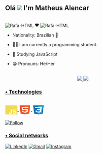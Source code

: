 ## Olá <img src="https://raw.githubusercontent.com/aemmadi/aemmadi/master/wave.gif" width="30"/> I'm Matheus Alencar




<div style="display: inline_block"><br>
   <img align="center" alt="Rafa-HTML" height="30" width="30" src="https://user-images.githubusercontent.com/97318345/148842574-3b1bd49d-d1df-4da5-8272-3f0446b327f6.png" 
</div>
   ♥ <img align="center" alt="Rafa-HTML" height="30" width="30" src="https://user-images.githubusercontent.com/97318345/148843387-53a42792-8446-47fe-a487-9afc79e418f1.png"
 </div><br/>

  - Nationality: Brazilian 💚<br/>

  - 🐱‍🏍 I am currently a programming student.<br/>

  - 🙌 Studying JavaScript<br/>

  - 😁 Pronouns: He/Her<br/><br/>

  <div align="center">
  <a href="https://github.com/Tcheus">
  <img height="180em" src="https://github-readme-stats.vercel.app/api?username=Tcheus&show_icons=true&theme=dark&include_all_commits=true&count_private=true"/>
  <img height="180em" src="https://github-readme-stats.vercel.app/api/top-langs/?username=Tcheus&layout=compact&langs_count=7&theme=dark"/>
</div>
  
  ### • **Technologies**
  
  <div style="display: inline_block"><br>
  <img align="center" alt="Rafa-Js" height="30" width="40" src="https://raw.githubusercontent.com/devicons/devicon/master/icons/javascript/javascript-plain.svg">
  <img align="center" alt="Rafa-HTML" height="30" width="40" src="https://raw.githubusercontent.com/devicons/devicon/master/icons/html5/html5-original.svg">
  <img align="center" alt="Rafa-CSS" height="30" width="40" src="https://raw.githubusercontent.com/devicons/devicon/master/icons/css3/css3-original.svg">
</div>

  <div style="display: inline_block"><br>
       <img align="center" alt="Follow" height="30" width="120" src="https://img.shields.io/github/followers/Tcheus.svg?style=social&label=Follow&maxAge=2592000">
  </div>
  
  ### • **Social networks**

[![LinkedIn](https://img.shields.io/badge/LinkedIn-0077B5?style=for-the-badge&logo=linkedin&logoColor=white)](https://www.linkedin.com/in/matheus-alencar-feitoza-4518511b0/)
[![Gmail](https://img.shields.io/badge/Gmail-D14836?style=for-the-badge&logo=gmail&logoColor=white)](mailto:alencarmatheus310@gmail.com)
[![Instagram](https://img.shields.io/badge/Instagram-E4405F?style=for-the-badge&logo=instagram&logoColor=white)](https://www.instagram.com/matheuus_alencar/)
  

